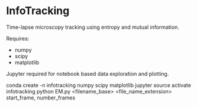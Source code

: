 # InfoTracking

Time-lapse microscopy tracking using entropy and mutual information.

Requires:
* numpy
* scipy
* matplotlib

Jupyter required for notebook based data exploration and plotting. 

conda create -n infotracking numpy scipy matplotlib jupyter
source activate infotracking
python EM.py <filename_base> <file_name_extension> start_frame, number_frames

